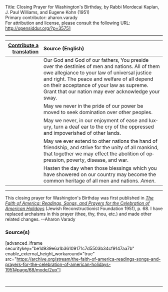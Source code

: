 <html>
<head></head>
<body>
Title: Closing Prayer for Washington's Birthday, by Rabbi Mordecai Kaplan, J. Paul Williams, and Eugene Kohn (1951)<br />
Primary contributor: aharon.varady<br />
For attribution and license, please consult the following URL: <a href="http://opensiddur.org/?p=35751">http://opensiddur.org/?p=35751</a>
<p />
<hr />

<table style="margin-left: auto;margin-right: auto;" class="draggable">
<thead><tr><th id="x" style="text-align: right;"><a href="/contribute/upload">Contribute a translation</a></th><th style="text-align: left;">Source (English)</th></tr></thead>
<tbody>
<tr><td style="vertical-align:top;">
<div class="liturgy" lang="he">

</span></div></td>
 
<td style="vertical-align:top;">
<div class="english" lang="en">
Our God and God of our fathers, 
You preside over the destinies of men and nations. 
All of them owe allegiance to your law of universal justice and right. 
The peace and welfare of all depend on their acceptance of your law as supreme. 
Grant that our nation may ever acknowledge your sway. 
</div></td></tr>


<tr><td style="vertical-align:top;">
<div class="liturgy" lang="he">

</span></div></td>
 
<td style="vertical-align:top;">
<div class="english" lang="en">
May we never in the pride of our power 
be moved to seek domination over other peoples. 
</div></td></tr>


<tr><td style="vertical-align:top;">
<div class="liturgy" lang="he">

</span></div></td>
 
<td style="vertical-align:top;">
<div class="english" lang="en">
May we never, in our enjoyment of ease and luxury, 
turn a deaf ear to the cry of the oppressed and impoverished 
of other lands. 
</div></td></tr>


<tr><td style="vertical-align:top;">
<div class="liturgy" lang="he">

</span></div></td>
 
<td style="vertical-align:top;">
<div class="english" lang="en">
May we ever extend to other nations the hand of friendship, 
and strive for the unity of all mankind, that together 
we may effect the abolition of oppression, 
poverty, 
disease, 
and war. 
</div></td></tr>


<tr><td style="vertical-align:top;">
<div class="liturgy" lang="he">

</span></div></td>
 
<td style="vertical-align:top;">
<div class="english" lang="en">
Hasten the day 
when those blessings which you have showered on our country 
may become the common heritage 
of all men and nations. 
<em>Amen</em>. 
</div></td></tr>
</tbody></table>

<hr />

This closing prayer for Washington's Birthday was first published in <em><a href="/?p=34753">The Faith of America: Readings, Songs, and Prayers for the Celebration of American Holidays</a></em> (Jewish Reconstructionist Foundation 1951), p. 68. I have replaced archaisms in this prayer (thee, thy, thou, etc.) and made other related changes. --Aharon Varady


<h3>Source(s)</h3>

[advanced_iframe securitykey="be1d939e6a1b36109171c7d5503b34cf9147aa7b" enable_external_height_workaround="true" src="https://archive.org/stream/the-faith-of-america-readings-songs-and-prayers-for-the-celebration-of-american-holidays-1951#page/68/mode/2up"]

&nbsp;

<hr />

&nbsp;

</body>
</html>